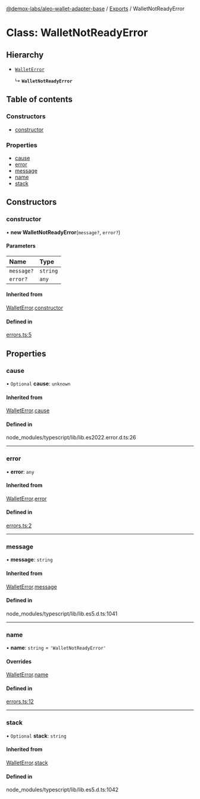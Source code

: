 [@demox-labs/aleo-wallet-adapter-base](../README.md) / [Exports](../modules.md) / WalletNotReadyError

# Class: WalletNotReadyError

## Hierarchy

- [`WalletError`](WalletError.md)

  ↳ **`WalletNotReadyError`**

## Table of contents

### Constructors

- [constructor](WalletNotReadyError.md#constructor)

### Properties

- [cause](WalletNotReadyError.md#cause)
- [error](WalletNotReadyError.md#error)
- [message](WalletNotReadyError.md#message)
- [name](WalletNotReadyError.md#name)
- [stack](WalletNotReadyError.md#stack)

## Constructors

### constructor

• **new WalletNotReadyError**(`message?`, `error?`)

#### Parameters

| Name | Type |
| :------ | :------ |
| `message?` | `string` |
| `error?` | `any` |

#### Inherited from

[WalletError](WalletError.md).[constructor](WalletError.md#constructor)

#### Defined in

[errors.ts:5](https://github.com/demox-labs/aleo-wallet-adapter/blob/aa97381/packages/core/base/errors.ts#L5)

## Properties

### cause

• `Optional` **cause**: `unknown`

#### Inherited from

[WalletError](WalletError.md).[cause](WalletError.md#cause)

#### Defined in

node_modules/typescript/lib/lib.es2022.error.d.ts:26

___

### error

• **error**: `any`

#### Inherited from

[WalletError](WalletError.md).[error](WalletError.md#error)

#### Defined in

[errors.ts:2](https://github.com/demox-labs/aleo-wallet-adapter/blob/aa97381/packages/core/base/errors.ts#L2)

___

### message

• **message**: `string`

#### Inherited from

[WalletError](WalletError.md).[message](WalletError.md#message)

#### Defined in

node_modules/typescript/lib/lib.es5.d.ts:1041

___

### name

• **name**: `string` = `'WalletNotReadyError'`

#### Overrides

[WalletError](WalletError.md).[name](WalletError.md#name)

#### Defined in

[errors.ts:12](https://github.com/demox-labs/aleo-wallet-adapter/blob/aa97381/packages/core/base/errors.ts#L12)

___

### stack

• `Optional` **stack**: `string`

#### Inherited from

[WalletError](WalletError.md).[stack](WalletError.md#stack)

#### Defined in

node_modules/typescript/lib/lib.es5.d.ts:1042
